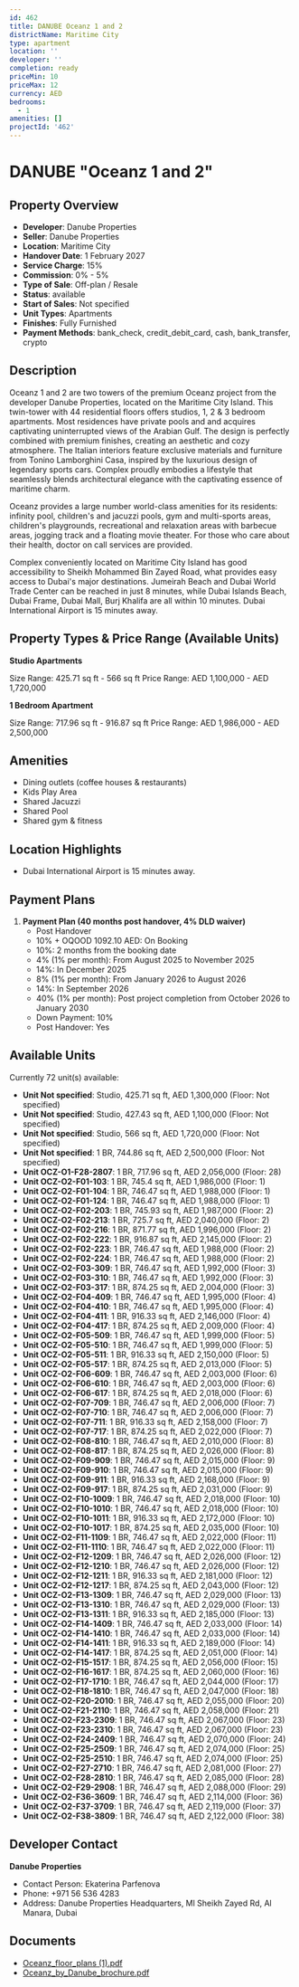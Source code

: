 ```yaml
---
id: 462
title: DANUBE Oceanz 1 and 2
districtName: Maritime City
type: apartment
location: ''
developer: ''
completion: ready
priceMin: 10
priceMax: 12
currency: AED
bedrooms:
  - 1
amenities: []
projectId: '462'
---
```


# DANUBE "Oceanz 1 and 2"

## Property Overview
- **Developer**: Danube Properties
- **Seller**: Danube Properties
- **Location**: Maritime City
- **Handover Date**: 1 February 2027
- **Service Charge**: 15%
- **Commission**: 0% - 5%
- **Type of Sale**: Off-plan / Resale
- **Status**: available
- **Start of Sales**: Not specified
- **Unit Types**: Apartments
- **Finishes**: Fully Furnished
- **Payment Methods**: bank_check, credit_debit_card, cash, bank_transfer, crypto

## Description
Oceanz 1 and 2 are two towers of the premium Oceanz project from the developer Danube Properties, located on the Maritime City Island. This twin-tower with 44 residential floors offers studios, 1, 2 & 3 bedroom apartments. Most residences have private pools and and acquires captivating uninterrupted views of the Arabian Gulf. The design is perfectly combined with premium finishes, creating an aesthetic and cozy atmosphere. The Italian interiors feature exclusive materials and furniture from Tonino Lamborghini Casa, inspired by the luxurious design of legendary sports cars. Complex proudly embodies a lifestyle that seamlessly blends architectural elegance with the captivating essence of maritime charm. 

Oceanz provides a large number world-class amenities for its residents: infinity pool, children's and jacuzzi pools, gym and multi-sports areas, children's playgrounds, recreational and relaxation areas with barbecue areas, jogging track and a floating movie theater. For those who care about their health, doctor on call services are provided.

Complex conveniently located on Maritime City Island has good accessibility to Sheikh Mohammed Bin Zayed Road, what provides easy access to Dubai's major destinations. Jumeirah Beach and Dubai World Trade Center can be reached in just 8 minutes, while Dubai Islands Beach, Dubai Frame, Dubai Mall, Burj Khalifa are all within 10 minutes. Dubai International Airport is 15 minutes away.

## Property Types & Price Range (Available Units)
**Studio Apartments**

Size Range: 425.71 sq ft - 566 sq ft
Price Range: AED 1,100,000 - AED 1,720,000

**1 Bedroom Apartment**

Size Range: 717.96 sq ft - 916.87 sq ft
Price Range: AED 1,986,000 - AED 2,500,000

## Amenities
- Dining outlets  (coffee houses & restaurants)
- Kids Play Area
- Shared Jacuzzi
- Shared Pool
- Shared gym & fitness

## Location Highlights
- Dubai International Airport is 15 minutes away.

## Payment Plans
1. **Payment Plan (40 months post handover, 4% DLD waiver)**
   - Post Handover
   - 10% + OQOOD 1092.10 AED: On Booking
   - 10%: 2 months from the booking date
   - 4% (1% per month): From August 2025 to November 2025
   - 14%: In December 2025
   - 8% (1% per month): From January 2026 to August 2026
   - 14%: In September 2026
   - 40% (1% per month): Post project completion from October 2026 to January 2030
   - Down Payment: 10%
   - Post Handover: Yes

## Available Units
Currently 72 unit(s) available:
- **Unit Not specified**: Studio, 425.71 sq ft, AED 1,300,000 (Floor: Not specified)
- **Unit Not specified**: Studio, 427.43 sq ft, AED 1,100,000 (Floor: Not specified)
- **Unit Not specified**: Studio, 566 sq ft, AED 1,720,000 (Floor: Not specified)
- **Unit Not specified**: 1 BR, 744.86 sq ft, AED 2,500,000 (Floor: Not specified)
- **Unit OCZ-O1-F28-2807**: 1 BR, 717.96 sq ft, AED 2,056,000 (Floor: 28)
- **Unit OCZ-O2-F01-103**: 1 BR, 745.4 sq ft, AED 1,986,000 (Floor: 1)
- **Unit OCZ-O2-F01-104**: 1 BR, 746.47 sq ft, AED 1,988,000 (Floor: 1)
- **Unit OCZ-O2-F01-124**: 1 BR, 746.47 sq ft, AED 1,988,000 (Floor: 1)
- **Unit OCZ-O2-F02-203**: 1 BR, 745.93 sq ft, AED 1,987,000 (Floor: 2)
- **Unit OCZ-O2-F02-213**: 1 BR, 725.7 sq ft, AED 2,040,000 (Floor: 2)
- **Unit OCZ-O2-F02-216**: 1 BR, 871.77 sq ft, AED 1,996,000 (Floor: 2)
- **Unit OCZ-O2-F02-222**: 1 BR, 916.87 sq ft, AED 2,145,000 (Floor: 2)
- **Unit OCZ-O2-F02-223**: 1 BR, 746.47 sq ft, AED 1,988,000 (Floor: 2)
- **Unit OCZ-O2-F02-224**: 1 BR, 746.47 sq ft, AED 1,988,000 (Floor: 2)
- **Unit OCZ-O2-F03-309**: 1 BR, 746.47 sq ft, AED 1,992,000 (Floor: 3)
- **Unit OCZ-O2-F03-310**: 1 BR, 746.47 sq ft, AED 1,992,000 (Floor: 3)
- **Unit OCZ-O2-F03-317**: 1 BR, 874.25 sq ft, AED 2,004,000 (Floor: 3)
- **Unit OCZ-O2-F04-409**: 1 BR, 746.47 sq ft, AED 1,995,000 (Floor: 4)
- **Unit OCZ-O2-F04-410**: 1 BR, 746.47 sq ft, AED 1,995,000 (Floor: 4)
- **Unit OCZ-O2-F04-411**: 1 BR, 916.33 sq ft, AED 2,146,000 (Floor: 4)
- **Unit OCZ-O2-F04-417**: 1 BR, 874.25 sq ft, AED 2,009,000 (Floor: 4)
- **Unit OCZ-O2-F05-509**: 1 BR, 746.47 sq ft, AED 1,999,000 (Floor: 5)
- **Unit OCZ-O2-F05-510**: 1 BR, 746.47 sq ft, AED 1,999,000 (Floor: 5)
- **Unit OCZ-O2-F05-511**: 1 BR, 916.33 sq ft, AED 2,150,000 (Floor: 5)
- **Unit OCZ-O2-F05-517**: 1 BR, 874.25 sq ft, AED 2,013,000 (Floor: 5)
- **Unit OCZ-O2-F06-609**: 1 BR, 746.47 sq ft, AED 2,003,000 (Floor: 6)
- **Unit OCZ-O2-F06-610**: 1 BR, 746.47 sq ft, AED 2,003,000 (Floor: 6)
- **Unit OCZ-O2-F06-617**: 1 BR, 874.25 sq ft, AED 2,018,000 (Floor: 6)
- **Unit OCZ-O2-F07-709**: 1 BR, 746.47 sq ft, AED 2,006,000 (Floor: 7)
- **Unit OCZ-O2-F07-710**: 1 BR, 746.47 sq ft, AED 2,006,000 (Floor: 7)
- **Unit OCZ-O2-F07-711**: 1 BR, 916.33 sq ft, AED 2,158,000 (Floor: 7)
- **Unit OCZ-O2-F07-717**: 1 BR, 874.25 sq ft, AED 2,022,000 (Floor: 7)
- **Unit OCZ-O2-F08-810**: 1 BR, 746.47 sq ft, AED 2,010,000 (Floor: 8)
- **Unit OCZ-O2-F08-817**: 1 BR, 874.25 sq ft, AED 2,026,000 (Floor: 8)
- **Unit OCZ-O2-F09-909**: 1 BR, 746.47 sq ft, AED 2,015,000 (Floor: 9)
- **Unit OCZ-O2-F09-910**: 1 BR, 746.47 sq ft, AED 2,015,000 (Floor: 9)
- **Unit OCZ-O2-F09-911**: 1 BR, 916.33 sq ft, AED 2,168,000 (Floor: 9)
- **Unit OCZ-O2-F09-917**: 1 BR, 874.25 sq ft, AED 2,031,000 (Floor: 9)
- **Unit OCZ-O2-F10-1009**: 1 BR, 746.47 sq ft, AED 2,018,000 (Floor: 10)
- **Unit OCZ-O2-F10-1010**: 1 BR, 746.47 sq ft, AED 2,018,000 (Floor: 10)
- **Unit OCZ-O2-F10-1011**: 1 BR, 916.33 sq ft, AED 2,172,000 (Floor: 10)
- **Unit OCZ-O2-F10-1017**: 1 BR, 874.25 sq ft, AED 2,035,000 (Floor: 10)
- **Unit OCZ-O2-F11-1109**: 1 BR, 746.47 sq ft, AED 2,022,000 (Floor: 11)
- **Unit OCZ-O2-F11-1110**: 1 BR, 746.47 sq ft, AED 2,022,000 (Floor: 11)
- **Unit OCZ-O2-F12-1209**: 1 BR, 746.47 sq ft, AED 2,026,000 (Floor: 12)
- **Unit OCZ-O2-F12-1210**: 1 BR, 746.47 sq ft, AED 2,026,000 (Floor: 12)
- **Unit OCZ-O2-F12-1211**: 1 BR, 916.33 sq ft, AED 2,181,000 (Floor: 12)
- **Unit OCZ-O2-F12-1217**: 1 BR, 874.25 sq ft, AED 2,043,000 (Floor: 12)
- **Unit OCZ-O2-F13-1309**: 1 BR, 746.47 sq ft, AED 2,029,000 (Floor: 13)
- **Unit OCZ-O2-F13-1310**: 1 BR, 746.47 sq ft, AED 2,029,000 (Floor: 13)
- **Unit OCZ-O2-F13-1311**: 1 BR, 916.33 sq ft, AED 2,185,000 (Floor: 13)
- **Unit OCZ-O2-F14-1409**: 1 BR, 746.47 sq ft, AED 2,033,000 (Floor: 14)
- **Unit OCZ-O2-F14-1410**: 1 BR, 746.47 sq ft, AED 2,033,000 (Floor: 14)
- **Unit OCZ-O2-F14-1411**: 1 BR, 916.33 sq ft, AED 2,189,000 (Floor: 14)
- **Unit OCZ-O2-F14-1417**: 1 BR, 874.25 sq ft, AED 2,051,000 (Floor: 14)
- **Unit OCZ-O2-F15-1517**: 1 BR, 874.25 sq ft, AED 2,056,000 (Floor: 15)
- **Unit OCZ-O2-F16-1617**: 1 BR, 874.25 sq ft, AED 2,060,000 (Floor: 16)
- **Unit OCZ-O2-F17-1710**: 1 BR, 746.47 sq ft, AED 2,044,000 (Floor: 17)
- **Unit OCZ-O2-F18-1810**: 1 BR, 746.47 sq ft, AED 2,047,000 (Floor: 18)
- **Unit OCZ-O2-F20-2010**: 1 BR, 746.47 sq ft, AED 2,055,000 (Floor: 20)
- **Unit OCZ-O2-F21-2110**: 1 BR, 746.47 sq ft, AED 2,058,000 (Floor: 21)
- **Unit OCZ-O2-F23-2309**: 1 BR, 746.47 sq ft, AED 2,067,000 (Floor: 23)
- **Unit OCZ-O2-F23-2310**: 1 BR, 746.47 sq ft, AED 2,067,000 (Floor: 23)
- **Unit OCZ-O2-F24-2409**: 1 BR, 746.47 sq ft, AED 2,070,000 (Floor: 24)
- **Unit OCZ-O2-F25-2509**: 1 BR, 746.47 sq ft, AED 2,074,000 (Floor: 25)
- **Unit OCZ-O2-F25-2510**: 1 BR, 746.47 sq ft, AED 2,074,000 (Floor: 25)
- **Unit OCZ-O2-F27-2710**: 1 BR, 746.47 sq ft, AED 2,081,000 (Floor: 27)
- **Unit OCZ-O2-F28-2810**: 1 BR, 746.47 sq ft, AED 2,085,000 (Floor: 28)
- **Unit OCZ-O2-F29-2908**: 1 BR, 746.47 sq ft, AED 2,088,000 (Floor: 29)
- **Unit OCZ-O2-F36-3609**: 1 BR, 746.47 sq ft, AED 2,114,000 (Floor: 36)
- **Unit OCZ-O2-F37-3709**: 1 BR, 746.47 sq ft, AED 2,119,000 (Floor: 37)
- **Unit OCZ-O2-F38-3809**: 1 BR, 746.47 sq ft, AED 2,122,000 (Floor: 38)

## Developer Contact
**Danube Properties**
- Contact Person: Ekaterina Parfenova
- Phone: +971 56 536 4283
- Address: Danube Properties Headquarters, Ml Sheikh Zayed Rd, Al Manara, Dubai

## Documents
- [Oceanz_floor_plans (1).pdf](https://cdn.geniemap.net/2023/10/04/DHNs2Cu4wlY9ty4rZM43Ok2ADFLAABDHJ5bGMHB8.pdf)
- [Oceanz_by_Danube_brochure.pdf](https://cdn.geniemap.net/2023/10/04/XqgKyt9XVXCU6EAAGIvHXJcYjDXGGZOV5meBxro2.pdf)
